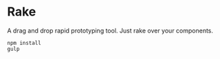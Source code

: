 # Rake

A drag and drop rapid prototyping tool.
Just rake over your components.

```
npm install
gulp

```

